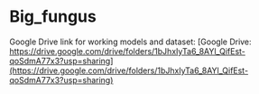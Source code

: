 # Big_fungus

Google Drive link for working models and dataset: [Google Drive: https://drive.google.com/drive/folders/1bJhxIyTa6_8AYl_QifEst-qoSdmA77x3?usp=sharing](https://drive.google.com/drive/folders/1bJhxIyTa6_8AYl_QifEst-qoSdmA77x3?usp=sharing)
